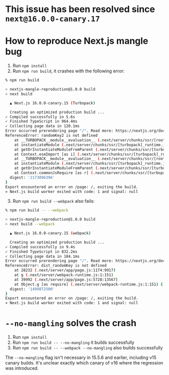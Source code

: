 # This issue has been resolved since `next@16.0.0-canary.17`

# How to reproduce Next.js mangle bug

1. Run `npm install`
2. Run `npm run build`, it crashes with the following error:

```bash
% npm run build

> nextjs-mangle-reproduction@1.0.0 build
> next build

  ▲ Next.js 16.0.0-canary.15 (Turbopack)

  Creating an optimized production build ...
✓ Compiled successfully in 5.6s
✓ Finished TypeScript in 964.4ms
✓ Collecting page data in 120.1ms
Error occurred prerendering page "/". Read more: https://nextjs.org/docs/messages/prerender-error
ReferenceError: randomKey2 is not defined
    at __TURBOPACK__module__evaluation__ (.next/server/chunks/ssr/[root-of-the-server]__e1e09896._.js:118:9919)
    at instantiateModule (.next/server/chunks/ssr/[turbopack]_runtime.js:715:9)
    at getOrInstantiateModuleFromParent (.next/server/chunks/ssr/[turbopack]_runtime.js:738:12)
    at Context.esmImport [as i] (.next/server/chunks/ssr/[turbopack]_runtime.js:228:20)
    at __TURBOPACK__module__evaluation__ (.next/server/chunks/ssr/[root-of-the-server]__12752159._.js:1:12607)
    at instantiateModule (.next/server/chunks/ssr/[turbopack]_runtime.js:715:9)
    at getOrInstantiateModuleFromParent (.next/server/chunks/ssr/[turbopack]_runtime.js:738:12)
    at Context.commonJsRequire [as r] (.next/server/chunks/ssr/[turbopack]_runtime.js:249:12) {
  digest: '2173096396'
}
Export encountered an error on /page: /, exiting the build.
⨯ Next.js build worker exited with code: 1 and signal: null
```

3. Run `npm run build --webpack` also fails:

```bash
% npm run build -- --webpack

> nextjs-mangle-reproduction@1.0.0 build
> next build --webpack

  ▲ Next.js 16.0.0-canary.15 (webpack)

  Creating an optimized production build ...
✓ Compiled successfully in 9.4s
✓ Finished TypeScript in 832.2ms
✓ Collecting page data in 184.1ms
Error occurred prerendering page "/". Read more: https://nextjs.org/docs/messages/prerender-error
ReferenceError: dist_randomKey is not defined
    at 28232 (.next/server/app/page.js:1174:9917)
    at g (.next/server/webpack-runtime.js:1:151)
    at 39992 (.next/server/app/page.js:5728:13567)
    at Object.g [as require] (.next/server/webpack-runtime.js:1:151) {
  digest: '1499872500'
}
Export encountered an error on /page: /, exiting the build.
⨯ Next.js build worker exited with code: 1 and signal: null
```

# `--no-mangling` solves the crash

1. Run `npm install`
2. Run `npm run build -- --no-mangling` it builds successfully
3. Run `npm run build -- --webpack --no-mangling` also builds successfully

The `--no-mangling` flag isn't necessary in 15.5.6 and earlier, including v15 canary builds. It's unclear exactly which canary of v16 where the regression was introduced.
